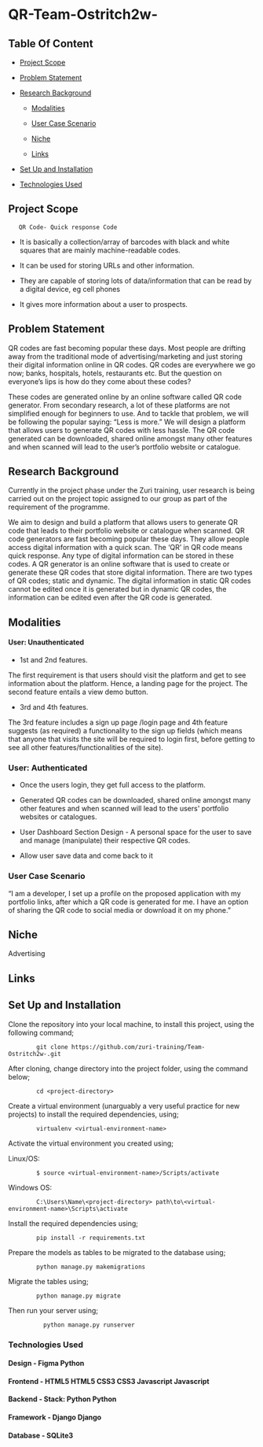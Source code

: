 # QR-Team-Ostritch2w-

## Table Of Content

- [Project Scope]() 

- [Problem Statement]()

- [Research Background]()

   - [Modalities]()
   
   - [User Case Scenario]()
   
   - [Niche]()
   
   - [Links]()

- [Set Up and Installation]()

- [Technologies Used]()

## Project Scope
       
       QR Code- Quick response Code

- It is basically a collection/array of barcodes with black and white squares that are mainly machine-readable codes.

- It can be used for storing URLs and other information.

- They are capable of storing lots of data/information that can be read by a digital device, eg cell phones

- It gives more information about a user to prospects.

## Problem Statement
QR codes are fast becoming popular these days. Most people are drifting away from the traditional mode of advertising/marketing and just storing their digital information online in QR codes. QR codes are everywhere we go now; banks, hospitals, hotels, restaurants etc. But the question on everyone’s lips is how do they come about these codes?

These codes are generated online by an online software called QR code generator. From secondary research, a lot of these platforms are not simplified enough for beginners to use. And to tackle that problem, we will be following the popular saying: “Less is more.” We will design a platform that allows users to generate QR codes with less hassle. The QR code generated can be downloaded, shared online amongst many other features and when scanned will lead to the user’s portfolio website or catalogue.

## Research Background
Currently in the project phase under the Zuri training, user research is being carried out on the project topic assigned to our group as part of the requirement of the programme.

We aim to design and build a platform that allows users to generate QR code that leads to their portfolio website or catalogue when scanned. QR code generators are fast becoming popular these days. They allow people access digital information with a quick scan. The ‘QR’ in QR code means quick response. Any type of digital information can be stored in these codes. A QR generator is an online software that is used to create or generate these QR codes that store digital information. There are two types of QR codes; static and dynamic. The digital information in static QR codes cannot be edited once it is generated but in dynamic QR codes, the information can be edited even after the QR code is generated.

## Modalities

#### User: Unauthenticated
- 1st and 2nd features.

The first requirement is that users should visit the platform and get to see information about the platform. Hence, a landing page for the project. The second feature entails a view demo button.

- 3rd and 4th features.

The 3rd feature includes a sign up page /login page and 4th feature suggests (as required) a functionality to the sign up fields (which means that anyone that visits the site will be required to login first, before getting to see all other features/functionalities of the site).

### User: Authenticated

- Once the users login, they get full access to the platform.

- Generated QR codes can be downloaded, shared online amongst many other features and when scanned will lead to the users' portfolio websites or catalogues.

- User Dashboard Section Design - A personal space for the user to save and manage (manipulate) their respective QR codes.

- Allow user save data and come back to it
### User Case Scenario
“I am a developer, I set up a profile on the proposed application with my portfolio links, after which a QR code is generated for me. I have an option of sharing the QR code to social media or download it on my phone.”

## Niche
Advertising
## Links
## Set Up and Installation
Clone the repository into your local machine, to install this project, using the following command;

            git clone https://github.com/zuri-training/Team-Ostritch2w-.git
After cloning, change directory into the project folder, using the command below;

            cd <project-directory>
Create a virtual environment (unarguably a very useful practice for new projects) to install the required dependencies, using;

            virtualenv <virtual-environment-name>
Activate the virtual environment you created using;

Linux/OS: 

            $ source <virtual-environment-name>/Scripts/activate
          
Windows OS:

            C:\Users\Name\<project-directory> path\to\<virtual-environment-name>\Scripts\activate
Install the required dependencies using;

            pip install -r requirements.txt
Prepare the models as tables to be migrated to the database using;

            python manage.py makemigrations
Migrate the tables using;

            python manage.py migrate
Then run your server using;

              python manage.py runserver
### Technologies Used
 #### Design - Figma Python
#### Frontend - HTML5 HTML5 CSS3 CSS3 Javascript Javascript
#### Backend - Stack: Python Python
#### Framework - Django Django
#### Database - SQLite3
